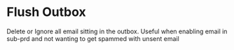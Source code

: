 # Flush Outbox

Delete or Ignore all email sitting in the outbox. Useful when enabling email in sub-prd and not wanting to get spammed with unsent email
